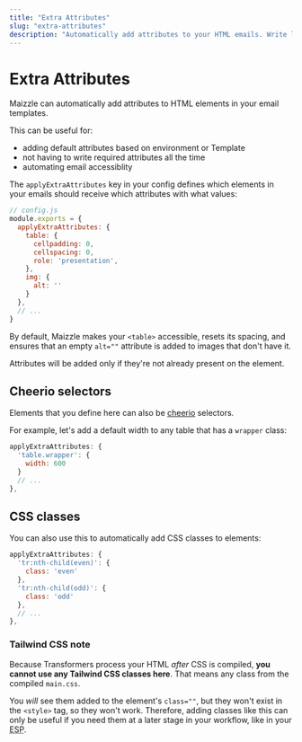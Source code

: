 ```yaml
---
title: "Extra Attributes"
slug: "extra-attributes"
description: "Automatically add attributes to your HTML emails. Write less code and easily improve accessibility."
---
```


# Extra Attributes

Maizzle can automatically add attributes to HTML elements in your email templates.

This can be useful for:

- adding default attributes based on environment or Template
- not having to write required attributes all the time
- automating email accessiblity

The `applyExtraAttributes` key in your config defines which elements in your emails should receive which attributes with what values:

```js
// config.js
module.exports = {
  applyExtraAttributes: {
    table: {
      cellpadding: 0,
      cellspacing: 0,
      role: 'presentation',
    },
    img: {
      alt: ''
    }
  },
  // ...
}
```

By default, Maizzle makes your `<table>` accessible, resets its spacing, and ensures that an empty `alt=""` attribute is added to images that don't have it.

<div class="bg-gray-100 border-l-4 border-gradient-b-ocean-light p-4 mb-4 text-md" role="alert">
  <div class="text-gray-600">Attributes will be added only if they're not already present on the element.</div>
</div>

## Cheerio selectors

Elements that you define here can also be [cheerio](https://github.com/cheeriojs/cheerio) selectors.

For example, let's add a default width to any table that has a `wrapper` class:

```js
applyExtraAttributes: {
  'table.wrapper': {
    width: 600
  }
  // ...
},
```

## CSS classes

You can also use this to automatically add CSS classes to elements:

```js
applyExtraAttributes: {
  'tr:nth-child(even)': {
    class: 'even'
  },
  'tr:nth-child(odd)': {
    class: 'odd'
  },
  // ...
},
```

### Tailwind CSS note

Because Transformers process your HTML _after_ CSS is compiled, **you cannot use any Tailwind CSS classes here**. That means any class from the compiled `main.css`.

You _will_ see them added to the element's `class=""`, but they won't exist in the `<style>` tag, so they won't work. Therefore, adding classes like this can only be useful if you need them at a later stage in your workflow, like in your <abbr title="Email Service Provider">ESP</abbr>.

